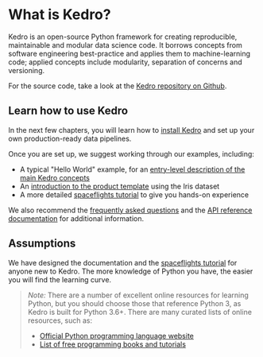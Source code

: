 # What is Kedro?

Kedro is an open-source Python framework for creating reproducible, maintainable and modular data science code. It borrows concepts from software engineering best-practice and applies them to machine-learning code; applied concepts include modularity, separation of concerns and versioning.

For the source code, take a look at the [Kedro repository on Github](https://github.com/quantumblacklabs/kedro).

## Learn how to use Kedro

In the next few chapters, you will learn how to [install Kedro](../02_get_started/01_prerequisites.md) and set up your own production-ready data pipelines.

Once you are set up, we suggest working through our examples, including:

- A typical "Hello World" example, for an [entry-level description of the main Kedro concepts](https://kedro.readthedocs.io/en/stable/02_get_started/03_hello_kedro.html)
- An [introduction to the product template](https://kedro.readthedocs.io/en/stable/02_get_started/05_example_project.html) using the Iris dataset
- A more detailed [spaceflights tutorial](https://kedro.readthedocs.io/en/stable/03_tutorial/02_tutorial_template.html) to give you hands-on experience

We also recommend the [frequently asked questions](../12_faq/01_faq.md) and the [API reference documentation](/kedro.rst) for additional information.

## Assumptions

We have designed the documentation and the [spaceflights tutorial](../03_tutorial/01_spaceflights_tutorial.md) for anyone new to Kedro. The more knowledge of Python you have, the easier you will find the learning curve.

> *Note:* There are a number of excellent online resources for learning Python, but you should choose those that reference Python 3, as Kedro is built for Python 3.6+. There are many curated lists of online resources, such as:
>
> -   [Official Python programming language website](https://www.python.org/)
> -   [List of free programming books and tutorials](https://github.com/EbookFoundation/free-programming-books/blob/master/books/free-programming-books.md#python)
